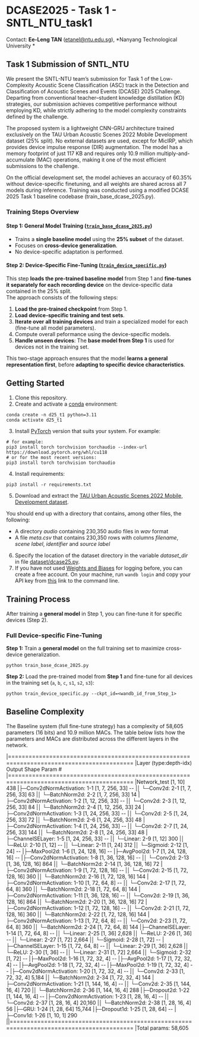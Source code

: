 # DCASE2025 - Task 1 - SNTL_NTU_task1

Contact: **Ee-Leng TAN** (etanel@ntu.edu.sg), *Nanyang Technological University *

## Task 1 Submission of SNTL_NTU

We present the SNTL-NTU team’s submission for Task 1 of the Low-Complexity Acoustic Scene Classification (ASC) track in the Detection and Classification of Acoustic Scenes and Events (DCASE) 2025 Challenge. Departing from conventional teacher–student knowledge distillation (KD) strategies, our submission achieves competitive performance without employing KD, while strictly adhering to the model complexity constraints defined by the challenge.

The proposed system is a lightweight CNN-GRU architecture trained exclusively on the TAU Urban Acoustic Scenes 2022 Mobile Development dataset (25% split). No external datasets are used, except for MicIRP, which provides device impulse response (DIR) augmentation. The model has a memory footprint of just 117 KB and requires only 10.9 million multiply-and-accumulate (MAC) operations, making it one of the most efficient submissions to the challenge.

On the official development set, the model achieves an accuracy of 60.35% without device-specific finetuning, and all weights are shared across all 7 models during inference. Training was conducted using a modified DCASE 2025 Task 1 baseline codebase (train_base_dcase_2025.py).
 

### **Training Steps Overview**
#### **Step 1: General Model Training ([`train_base_dcase_2025.py`](train_base_dcase_2025.py))**
- Trains a **single baseline model** using the **25% subset** of the dataset.
- Focuses on **cross-device generalization**.
- No device-specific adaptation is performed.

#### **Step 2: Device-Specific Fine-Tuning ([`train_device_specific.py`](train_device_specific.py))**
This step **loads the pre-trained baseline model** from Step 1 and **fine-tunes it separately for each recording device** on the device-specific 
data contained in the 25% split.  
The approach consists of the following steps:
1. **Load the pre-trained checkpoint** from Step 1.
2. **Load device-specific training and test sets**.
3. **Iterate over all training devices** and train a specialized model for each (fine-tune all model parameters).
4. Compute overall peformance using the device-specific models.
5. **Handle unseen devices**: The **base model from Step 1** is used for devices not in the training set.

This two-stage approach ensures that the model **learns a general representation first**, before **adapting to specific device characteristics**.

## Getting Started

1. Clone this repository.
2. Create and activate a [conda](https://docs.anaconda.com/free/miniconda/index.html) environment:

```
conda create -n d25_t1 python=3.11
conda activate d25_t1
```

3. Install [PyTorch](https://pytorch.org/get-started/previous-versions/) version that suits your system. For example:

```
# for example:
pip3 install torch torchvision torchaudio --index-url https://download.pytorch.org/whl/cu118
# or for the most recent versions:
pip3 install torch torchvision torchaudio
```

4. Install requirements:

```
pip3 install -r requirements.txt
```

5. Download and extract the [TAU Urban Acoustic Scenes 2022 Mobile, Development dataset](https://zenodo.org/records/6337421).

You should end up with a directory that contains, among other files, the following:
* A directory *audio* containing 230,350 audio files in *wav* format
* A file *meta.csv* that contains 230,350 rows with columns *filename*, *scene label*, *identifier* and *source label*

6. Specify the location of the dataset directory in the variable *dataset_dir* in file [dataset/dcase25.py](dataset/dcase25.py).
7. If you have not used [Weights and Biases](https://wandb.ai/site) for logging before, you can create a free account. On your
machine, run ```wandb login``` and copy your API key from [this](https://wandb.ai/authorize) link to the command line.

## Training Process

After training a **general model** in Step 1, you can fine-tune it for specific devices (Step 2).  

### Full Device-specific Fine-Tuning

**Step 1:** Train a **general model** on the full training set to maximize cross-device generalization.

```
python train_base_dcase_2025.py
```

**Step 2:** Load the pre-trained model from **Step 1** and fine-tune for all devices in the training set (`a`, `b`, `c`, `s1`, `s2`, `s3`):

```
python train_device_specific.py --ckpt_id=<wandb_id_from_Step_1>
```

## Baseline Complexity

The Baseline system (full fine-tune strategy) has a complexity of 58,605 parameters (16 bits) and 10.9 million MACs. The table below lists how the parameters
and MACs are distributed across the different layers in the network.

|==========================================================================================
|Layer (type:depth-idx)                   Output Shape              Param #
|==========================================================================================
|Network_test                             [1, 10]                   438
|├─Conv2dNormActivation: 1-1              [1, 7, 256, 33]           --
|│    └─Conv2d: 2-1                       [1, 7, 256, 33]           63
|│    └─BatchNorm2d: 2-2                  [1, 7, 256, 33]           14
|├─Conv2dNormActivation: 1-2              [1, 12, 256, 33]          --
|│    └─Conv2d: 2-3                       [1, 12, 256, 33]          84
|│    └─BatchNorm2d: 2-4                  [1, 12, 256, 33]          24
|├─Conv2dNormActivation: 1-3              [1, 24, 256, 33]          --
|│    └─Conv2d: 2-5                       [1, 24, 256, 33]          72
|│    └─BatchNorm2d: 2-6                  [1, 24, 256, 33]          48
|├─Conv2dNormActivation: 1-4              [1, 24, 256, 33]          --
|│    └─Conv2d: 2-7                       [1, 24, 256, 33]          144
|│    └─BatchNorm2d: 2-8                  [1, 24, 256, 33]          48
|├─ChannelSELayer: 1-5                    [1, 24, 256, 33]          --
|│    └─Linear: 2-9                       [1, 12]                   300
|│    └─ReLU: 2-10                        [1, 12]                   --
|│    └─Linear: 2-11                      [1, 24]                   312
|│    └─Sigmoid: 2-12                     [1, 24]                   --
|├─MaxPool2d: 1-6                         [1, 24, 128, 16]          --
|├─AvgPool2d: 1-7                         [1, 24, 128, 16]          --
|├─Conv2dNormActivation: 1-8              [1, 36, 128, 16]          --
|│    └─Conv2d: 2-13                      [1, 36, 128, 16]          864
|│    └─BatchNorm2d: 2-14                 [1, 36, 128, 16]          72
|├─Conv2dNormActivation: 1-9              [1, 72, 128, 16]          --
|│    └─Conv2d: 2-15                      [1, 72, 128, 16]          360
|│    └─BatchNorm2d: 2-16                 [1, 72, 128, 16]          144
|├─Conv2dNormActivation: 1-10             [1, 72, 64, 8]            --
|│    └─Conv2d: 2-17                      [1, 72, 64, 8]            360
|│    └─BatchNorm2d: 2-18                 [1, 72, 64, 8]            144
|├─Conv2dNormActivation: 1-11             [1, 36, 128, 16]          --
|│    └─Conv2d: 2-19                      [1, 36, 128, 16]          864
|│    └─BatchNorm2d: 2-20                 [1, 36, 128, 16]          72
|├─Conv2dNormActivation: 1-12             [1, 72, 128, 16]          --
|│    └─Conv2d: 2-21                      [1, 72, 128, 16]          360
|│    └─BatchNorm2d: 2-22                 [1, 72, 128, 16]          144
|├─Conv2dNormActivation: 1-13             [1, 72, 64, 8]            --
|│    └─Conv2d: 2-23                      [1, 72, 64, 8]            360
|│    └─BatchNorm2d: 2-24                 [1, 72, 64, 8]            144
|├─ChannelSELayer: 1-14                   [1, 72, 64, 8]            --
|│    └─Linear: 2-25                      [1, 36]                   2,628
|│    └─ReLU: 2-26                        [1, 36]                   --
|│    └─Linear: 2-27                      [1, 72]                   2,664
|│    └─Sigmoid: 2-28                     [1, 72]                   --
|├─ChannelSELayer: 1-15                   [1, 72, 64, 8]            --
|│    └─Linear: 2-29                      [1, 36]                   2,628
|│    └─ReLU: 2-30                        [1, 36]                   --
|│    └─Linear: 2-31                      [1, 72]                   2,664
|│    └─Sigmoid: 2-32                     [1, 72]                   --
|├─MaxPool2d: 1-16                        [1, 72, 32, 4]            --
|├─AvgPool2d: 1-17                        [1, 72, 32, 4]            --
|├─AvgPool2d: 1-18                        [1, 72, 32, 4]            --
|├─MaxPool2d: 1-19                        [1, 72, 32, 4]            --
|├─Conv2dNormActivation: 1-20             [1, 72, 32, 4]            --
|│    └─Conv2d: 2-33                      [1, 72, 32, 4]            5,184
|│    └─BatchNorm2d: 2-34                 [1, 72, 32, 4]            144
|├─Conv2dNormActivation: 1-21             [1, 144, 16, 4]           --
|│    └─Conv2d: 2-35                      [1, 144, 16, 4]           720
|│    └─BatchNorm2d: 2-36                 [1, 144, 16, 4]           288
|├─Dropout2d: 1-22                        [1, 144, 16, 4]           --
|├─Conv2dNormActivation: 1-23             [1, 28, 16, 4]            --
|│    └─Conv2d: 2-37                      [1, 28, 16, 4]            20,160
|│    └─BatchNorm2d: 2-38                 [1, 28, 16, 4]            56
|├─GRU: 1-24                              [1, 28, 64]               15,744
|├─Dropout1d: 1-25                        [1, 28, 64]               --
|├─Conv1d: 1-26                           [1, 10, 1]                290
||==========================================================================================
|Total params: 58,605
